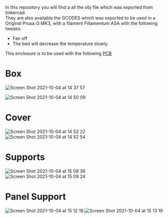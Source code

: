 In this repository you will find a all the obj file which was  exported from tinkercad.<br>
They are also available the GCODES which was exported to be used in a Original Prusa i3 MK3, with a filament Fillamentum ASA with the following tweaks: <br>
- Fan off
- The bed will decrease the temperature slowly.

This enclosure is to be used with the following [PCB](https://github.com/unparallel-innovation/WeatherStation-PCB)

# Box <br>
![Screen Shot 2021-10-04 at 14 37 57](https://user-images.githubusercontent.com/26066095/135861371-4b33798e-c13c-4b3e-a073-05eb0cf9e297.png)

![Screen Shot 2021-10-04 at 14 50 09](https://user-images.githubusercontent.com/26066095/135863256-3f0c2798-9674-4cac-936c-091c9646927c.png)

# Cover
![Screen Shot 2021-10-04 at 14 52 22](https://user-images.githubusercontent.com/26066095/135863587-1ac4f1ed-bb31-4e4b-985d-14917cd4e857.png)
![Screen Shot 2021-10-04 at 14 52 54](https://user-images.githubusercontent.com/26066095/135863695-c75a7d51-c73e-4864-b770-4e465dad76c8.png)

# Supports
![Screen Shot 2021-10-04 at 15 08 36](https://user-images.githubusercontent.com/26066095/135866191-9ff66586-4e1c-4d89-99c2-119e5bfd836a.png)
![Screen Shot 2021-10-04 at 15 09 24](https://user-images.githubusercontent.com/26066095/135866306-be8ee5a4-716f-44e3-a514-b978f83a1e04.png)

# Panel Support 
![Screen Shot 2021-10-04 at 15 12 19](https://user-images.githubusercontent.com/26066095/135866798-eaec5687-180b-4704-9a04-91e3fd433735.png)
![Screen Shot 2021-10-04 at 15 13 19](https://user-images.githubusercontent.com/26066095/135866984-91180aa9-8383-44cf-815e-2943200998aa.png)
